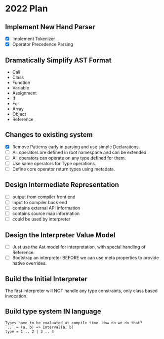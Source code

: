 
# 2022 Plan

## Implement New Hand Parser

- [x] Implement Tokenizer
- [x] Operator Precedence Parsing

## Dramatically Simplify AST Format

- Call
- Class
- Function
- Variable
- Assignment
- If
- For
- Array
- Object
- Reference

## Changes to existing system

- [x] Remove Patterns early in parsing and use simple Declarations.
- [ ] All operators are defined in root namespace and can be extended.
- [ ] All operators can operate on any type defined for them.
- [ ] Use same operators for Type operations.
- [ ] Define core operator return types using metadata.

## Design Intermediate Representation

- [ ] output from compiler front end
- [ ] input to compiler back end
- [ ] contains external API information
- [ ] contains source map information
- [ ] could be used by interpreter

## Design the Interpreter Value Model

- [ ] Just use the Ast model for interpretation, with special handling of Reference.
- [ ] Bootstrap an interpreter BEFORE we can use meta properties to provide native overrides.

## Build the Initial Interpreter

The first interpreter will NOT handle any type constraints, only class based invocation.

## Build type system IN language

    Types have to be evaluated at compile time. How do we do that?
    `..` = (a, b) => Interval(a, b)
    type = 1 .. 2 | 3 .. 4
